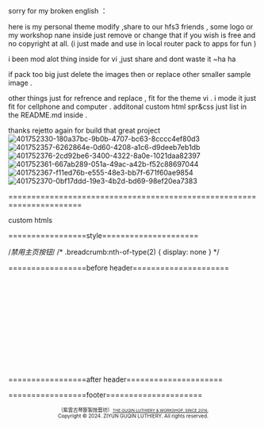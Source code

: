 
sorry for my broken english ：

here is my personal theme modify ,share to our hfs3 friends , some logo or my workshop nane inside just remove or change that if you wish is free and no copyright at all. (i just made and use in local router pack to apps for fun )

i been mod alot thing inside for vi ,just share and dont waste it ~ha ha

if pack too big just delete the images then or replace other smaller sample image .

other things just for refrence and replace , fit for the theme vi .
i mode it just fit for cellphone and computer .
additonal custom html spr&css just list in the README.md inside .

thanks rejetto again for build that great project
![401752330-180a37bc-9b0b-4707-bc63-8cccc4ef80d3](https://github.com/user-attachments/assets/2214a255-b48f-4012-9907-645863c81c8d)
![401752357-6262864e-0d60-4208-a1c6-d9deeb7eb1db](https://github.com/user-attachments/assets/f7135a50-ea94-4a34-86bb-2cea23a017f8)
![401752376-2cd92be6-3400-4322-8a0e-1021daa82397](https://github.com/user-attachments/assets/19ae7dd5-b604-430c-883c-55b3e904386a)
![401752361-667ab289-051a-49ac-a42b-f52c88697044](https://github.com/user-attachments/assets/baf6901c-6233-4846-8a53-aaed69cf7e6e)
![401752367-f11ed76b-e555-48e3-bb7f-671f60ae9854](https://github.com/user-attachments/assets/6c4e09e5-a314-4827-b759-7e8bc9a214c9)
![401752370-0bf17ddd-19e3-4b2d-bd69-98ef20ea7383](https://github.com/user-attachments/assets/71a05c15-c854-46bc-b274-3524f6f64886)





======================================================================


custom htmls


=================style=====================


/*禁用主页按钮*/
/* .breadcrumb:nth-of-type(2) { display: none } */


<style type="text/css">
       
   html {
    zoom: 1.0;
  }
 </style>


=================before header=====================

<!-- banner范围限制 -->
<style> 
#banner img{
  top:5 px;
  height:100%;
  height:180px;
  width: 100%;
  position: relative;
  object-fit: cover;
  object-position: center;
   }
</style>

 
<!-- 原版固定图片
<div id="banner">
<img src="/images/13.png"></img>
</div>
 -->

<!-- banner随机图片限制 -->
<style>
#randomImage {
  transition: opacity 0.5s ease-in-out;
  opacity: 0;
  top:5 px;
  height:100%;
  height:180px;
  width: 100%;
  position: relative;
  object-fit: cover;
  object-position: center;
    }
</style>

<!-- banner随机图片路径 -->
<div id="banner">
<img id="randomImage" src="" alt="Random Image">
    <script>
        var images = [
            '/images/18.jpg',
            '/images/19.jpg',
            '/images/20.jpg',
            '/images/21.jpg',
            '/images/22.jpg'
            
        ];
    </script>
</div>


<!-- banner随机图片脚本 -->
<script>
    var imgElement = document.getElementById('randomImage');
    function setRandomImage() {
        var randomIndex = Math.floor(Math.random() * images.length);
        imgElement.src = images[randomIndex];
        imgElement.style.opacity = 1;
    }
    imgElement.onload = function() {
        imgElement.style.opacity = 1;
    }
    imgElement.style.opacity = 0;
    setRandomImage();
</script>


<!-- 每次刷新触发随机图 -->
<script>
    window.onload = function() {
        document.getElementById('randomImage').src = getRandomImage();
    }
</script>

=================after header=====================
<style>
.list-wrapper { max-width: 70em;margin-right: auto;margin-left: auto;}
</style>

=================footer=====================
<style> 
.footer-w3l p {
    font-size: 10px;
    position: relative;
    height: 4px;
    object-position: center;
    text-align:center;
    max-width: 93em;
    margin-right: auto;
    margin-left: auto;
}
</style>

<style> 
.footer-w3l a {
    font-size: 8px;
}
</style>

<div class="footer-w3l">
	<p>｛紫雲古琴斵製技藝坊｝<a ="_blank" href="https://luthier.blog/">THE GUQIN LUTHIERY & WORKSHOP. SINCE 2014. </a></p>
		<p>Copyright &copy; 2024. ZIYUN GUQIN LUTHIERY. All rights reserved.</p>
</div>
